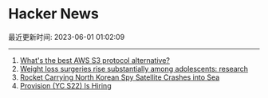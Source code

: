 # Hacker News

最近更新时间: 2023-06-01 01:02:09

--- 
1. [What&#x27;s the best AWS S3 protocol alternative?](https://news.ycombinator.com/item?id=36140494) 
2. [Weight loss surgeries rise substantially among adolescents: research](https://thehill.com/policy/healthcare/4028398-weight-loss-surgeries-rise-substantially-among-adolescents-research/) 
3. [Rocket Carrying North Korean Spy Satellite Crashes into Sea](https://gizmodo.com/rocket-carrying-north-korean-spy-satellite-crashes-sea-1850490896) 
4. [Provision (YC S22) Is Hiring](https://provision-software.notion.site/Provision-is-Hiring-8b53cc10bbd04af39bf3d3c7ab181cac) 
